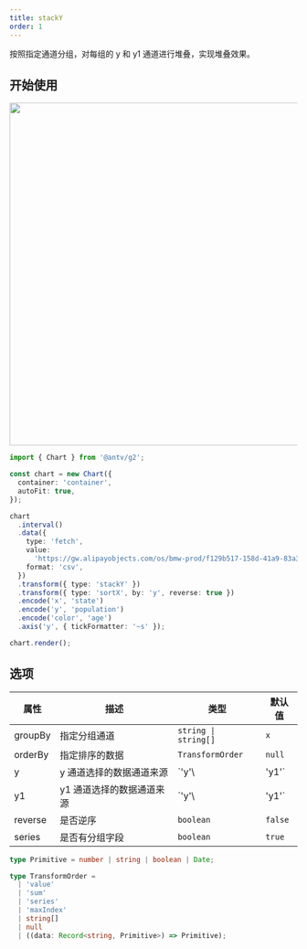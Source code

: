 ```yaml
---
title: stackY
order: 1
---
```


按照指定通道分组，对每组的 y 和 y1 通道进行堆叠，实现堆叠效果。

## 开始使用

<img src="https://mdn.alipayobjects.com/huamei_qa8qxu/afts/img/A*GwDUQbVt9XYAAAAAAAAAAAAADmJ7AQ/original" width="600" />

```ts
import { Chart } from '@antv/g2';

const chart = new Chart({
  container: 'container',
  autoFit: true,
});

chart
  .interval()
  .data({
    type: 'fetch',
    value:
      'https://gw.alipayobjects.com/os/bmw-prod/f129b517-158d-41a9-83a3-3294d639b39e.csv',
    format: 'csv',
  })
  .transform({ type: 'stackY' })
  .transform({ type: 'sortX', by: 'y', reverse: true })
  .encode('x', 'state')
  .encode('y', 'population')
  .encode('color', 'age')
  .axis('y', { tickFormatter: '~s' });

chart.render();
```

## 选项

| 属性               | 描述                                           | 类型                               | 默认值                 |
|-------------------|------------------------------------------------|-----------------------------------|-----------------------|
| groupBy           | 指定分组通道                                     | `string \| string[]`              | `x`                   |
| orderBy           | 指定排序的数据                                   | `TransformOrder`                   | `null`                |
| y                 | y 通道选择的数据通道来源                           | `'y'\ | 'y1'`                     | `y`                   |
| y1                | y1 通道选择的数据通道来源                          | `'y'\ | 'y1'`                     | `y1`                   |
| reverse           | 是否逆序                                        | `boolean`                          | `false`               |
| series            | 是否有分组字段                                   | `boolean`                         | `true`                 |

```ts
type Primitive = number | string | boolean | Date;

type TransformOrder =
  | 'value'
  | 'sum'
  | 'series'
  | 'maxIndex'
  | string[]
  | null
  | ((data: Record<string, Primitive>) => Primitive);
```
